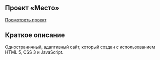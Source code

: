 ## Проект «Место»

[Посмотреть проект](https://wordfes.github.io/mesto/)

## Краткое описание
Одностраничный, адаптивный сайт, который создан с использованием HTML 5, CSS 3 и JavaScript. 